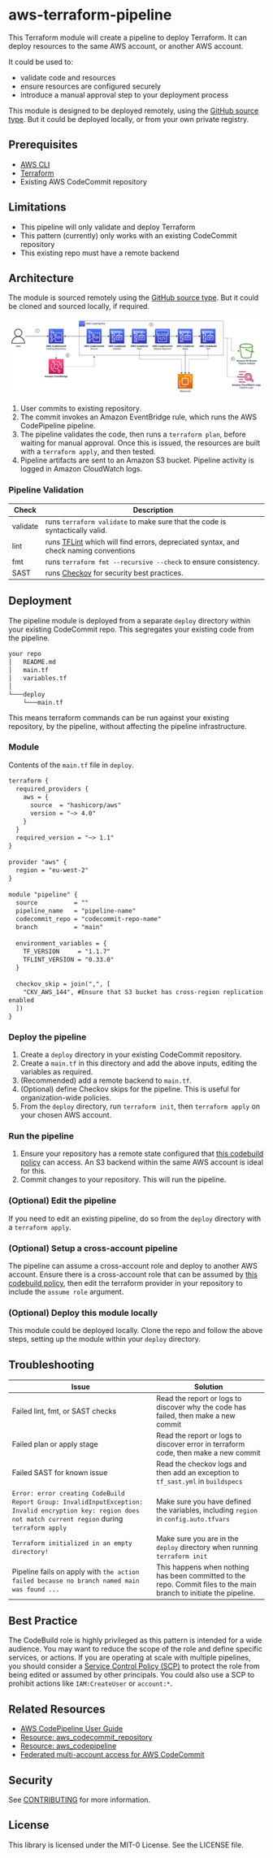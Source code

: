 # aws-terraform-pipeline

This Terraform module will create a pipeline to deploy Terraform. It can deploy resources to the same AWS account, or another AWS account. 

It could be used to:
- validate code and resources 
- ensure resources are configured securely 
- introduce a manual approval step to your deployment process

This module is designed to be deployed remotely, using the [GitHub source type](https://developer.hashicorp.com/terraform/language/modules/sources#github). But it could be deployed locally, or from your own private registry. 

## Prerequisites

- [AWS CLI](https://docs.aws.amazon.com/cli/latest/userguide/getting-started-install.html)
- [Terraform](https://learn.hashicorp.com/tutorials/terraform/install-cli)
- Existing AWS CodeCommit repository

## Limitations

- This pipeline will only validate and deploy Terraform 
- This pattern (currently) only works with an existing CodeCommit repository
- This existing repo must have a remote backend 

## Architecture
The module is sourced remotely using the [GitHub source type](https://developer.hashicorp.com/terraform/language/modules/sources#github). But it could be cloned and sourced locally, if required. 

![image info](./img/architecture.png)

1. User commits to existing repository. 
2. The commit invokes an Amazon EventBridge rule, which runs the AWS CodePipeline pipeline.
3. The pipeline validates the code, then runs a `terraform plan`, before waiting for manual approval. Once this is issued, the resources are built with a `terraform apply`, and then tested.  
4. Pipeline artifacts are sent to an Amazon S3 bucket. Pipeline activity is logged in Amazon CloudWatch logs. 

### Pipeline Validation

| Check | Description |
|---|---|
| validate | runs `terraform validate` to make sure that the code is syntactically valid. |
| lint | runs [TFLint](https://github.com/terraform-linters/tflint) which will find errors, depreciated syntax, and check naming conventions |
| fmt | runs `terraform fmt --recursive --check` to ensure consistency. |
| SAST | runs [Checkov](https://www.checkov.io/) for security best practices. |

## Deployment

The pipeline module is deployed from a separate `deploy` directory within your existing CodeCommit repo. This segregates your existing code from the pipeline. 

```
your repo
│   README.md
│   main.tf
│   variables.tf    
│
└───deploy
    └───main.tf     
```

This means terraform commands can be run against your existing repository, by the pipeline, without affecting the pipeline infrastructure. 

### Module

Contents of the `main.tf` file in `deploy`.

```
terraform {
  required_providers {
    aws = {
      source  = "hashicorp/aws"
      version = "~> 4.0"
    }
  }
  required_version = "~> 1.1"
}

provider "aws" {
  region = "eu-west-2"
}

module "pipeline" {
  source          = ""
  pipeline_name   = "pipeline-name"
  codecommit_repo = "codecommit-repo-name"
  branch          = "main"

  environment_variables = {
    TF_VERSION     = "1.1.7"
    TFLINT_VERSION = "0.33.0"
  }

  checkov_skip = join(",", [
    "CKV_AWS_144", #Ensure that S3 bucket has cross-region replication enabled
  ])
}
```

### Deploy the pipeline 
1. Create a `deploy` directory in your existing CodeCommit repository.
2. Create a `main.tf` in this directory and add the above inputs, editing the variables as required.
3. (Recommended) add a remote backend to `main.tf`. 
4. (Optional) define Checkov skips for the pipeline. This is useful for organization-wide policies.
5. From the `deploy` directory, run `terraform init`, then `terraform apply` on your chosen AWS account. 

### Run the pipeline
1. Ensure your repository has a remote state configured that [this codebuild policy](./modules/pipeline/codebuild.tf?plain=1#198) can access. An S3 backend within the same AWS account is ideal for this.
2. Commit changes to your repository. This will run the pipeline. 

### (Optional) Edit the pipeline 
If you need to edit an existing pipeline, do so from the `deploy` directory with a `terraform apply`.

### (Optional) Setup a cross-account pipeline
The pipeline can assume a cross-account role and deploy to another AWS account. Ensure there is a cross-account role that can be assumed by [this codebuild policy](./modules/pipeline/codebuild.tf?plain=1#198), then edit the terraform provider in your repository to include the `assume role` argument.

### (Optional) Deploy this module locally
This module could be deployed locally. Clone the repo and follow the above steps, setting up the module within your `deploy` directory. 

## Troubleshooting

| Issue | Solution |
|---|---|
| Failed lint, fmt, or SAST checks | Read the report or logs to discover why the code has failed, then make a new commit |
| Failed plan or apply stage | Read the report or logs to discover error in terraform code, then make a new commit |
| Failed SAST for known issue | Read the checkov logs and then add an exception to `tf_sast.yml` in `buildspecs` |
| `Error: error creating CodeBuild Report Group: InvalidInputException: Invalid encryption key: region does not match current region` during `terraform apply` | Make sure you have defined the variables, including `region` in `config.auto.tfvars` 
| `Terraform initialized in an empty directory!` | Make sure you are in the `deploy` directory when running `terraform init` |
| Pipeline fails on apply with `the action failed because no branch named main was found ...` | This happens when nothing has been committed to the repo. Commit files to the main branch to initiate the pipeline. |

## Best Practice

The CodeBuild role is highly privileged as this pattern is intended for a wide audience. You may want to reduce the scope of the role and define specific services, or actions. If you are operating at scale with multiple pipelines, you should consider a [Service Control Policy (SCP)](https://docs.aws.amazon.com/organizations/latest/userguide/orgs_manage_policies_scps.html) to protect the role from being edited or assumed by other principals. You could also use a SCP to prohibit actions like `IAM:CreateUser` or `account:*`. 

## Related Resources

- [AWS CodePipeline User Guide](https://docs.aws.amazon.com/codepipeline/latest/userguide/welcome.html)
- [Resource: aws_codecommit_repository](https://registry.terraform.io/providers/hashicorp/aws/latest/docs/resources/codecommit_repository)
- [Resource: aws_codepipeline](https://registry.terraform.io/providers/hashicorp/aws/latest/docs/resources/codepipeline)
- [Federated multi-account access for AWS CodeCommit](https://aws.amazon.com/blogs/devops/federated-multi-account-access-for-aws-codecommit/)



## Security

See [CONTRIBUTING](CONTRIBUTING.md#security-issue-notifications) for more information.

## License

This library is licensed under the MIT-0 License. See the LICENSE file.

